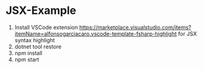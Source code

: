# JSX-Example

1. Install VSCode extension https://marketplace.visualstudio.com/items?itemName=alfonsogarciacaro.vscode-template-fsharp-highlight for JSX syntax highlight
2. dotnet tool restore
3. npm install
3. npm start


